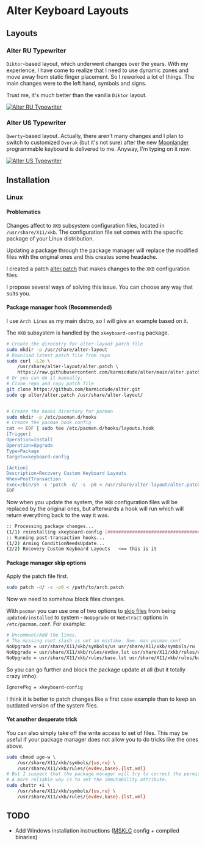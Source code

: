 
# Alter Keyboard Layouts

## Layouts

### Alter RU Typewriter

`Diktor`-based layout, which underwent changes over the years. With my experience, I have come to realize that I need to use dynamic zones and move away from static finger placement. So I reworked a lot of things. The main changes were to the left hand, symbols and signs. 

Trust me, it's much better than the vanilla `Diktor` layout.

[![Alter RU Typewriter](https://i.imgur.com/6Al1nBq.png)](https://i.imgur.com/canOIzT.png)

### Alter US Typewriter

`Qwerty`-based layout. Actually, there aren't many changes and I plan to switch to customized `Dvorak` (but it's not sure) after the new [Moonlander](https://www.zsa.io/moonlander) programmable keyboard is delivered to me. Anyway, I'm typing on it now.

[![Alter US Typewriter](https://i.imgur.com/qEsuTTV.png)](https://i.imgur.com/mbz7c9J.png)

## Installation

### Linux

#### Problematics
Changes affect to `XKB` subsystem configuration files, located  in `/usr/share/X11/xkb`.
The configuration file set comes with the specific package of your Linux distribution.

Updating a package through the package manager will replace the modified files with the original ones and this creates some headache.

I created a patch [alter.patch](https://github.com/karmicdude/alter/blob/main/alter.patch) that makes changes to the `XKB` configuration files.

I propose several ways of solving this issue. You can choose any way that suits you.

#### Package manager hook (Recommended)

I use `Arch Linux` as my main distro, so I will give an example based on it. 

The `XKB` subsystem is handled by the `xkeyboard-config` package.

```bash
# Create the direcotry for alter-layout patch file
sudo mkdir -p /usr/share/alter-layout
# Download latest patch file from repo
sudo curl -LJo \
	/usr/share/alter-layout/alter.patch \
	https://raw.githubusercontent.com/karmicdude/alter/main/alter.patch
# Or you can do it manually.
# Clone repo and copy patch file
git clone https://github.com/karmicdude/alter.git
sudo cp alter/alter.patch /usr/share/alter-layout/


# Create the hooks directory for pacman
sudo mkdir -p /etc/pacman.d/hooks
# Create the pacman hook config
cat << EOF | sudo tee /etc/pacman.d/hooks/layouts.hook
[Trigger]
Operation=Install
Operation=Upgrade
Type=Package
Target=xkeyboard-config

[Action]
Description=Recovery Custom Keyboard Layouts
When=PostTransaction
Exec=/bin/sh -c 'patch -d/ -s -p0 < /usr/share/alter-layout/alter.patch'
EOF
```
Now when you update the system, the `XKB` configuration files will be replaced by the original ones, but afterwards a hook will run which will return everything back to the way it was.

```bash
:: Processing package changes...  
(1/1) reinstalling xkeyboard-config [##############################################] 100%  
:: Running post-transaction hooks...  
(1/2) Arming ConditionNeedsUpdate...  
(2/2) Recovery Custom Keyboard Layouts   <== this is it
```

#### Package manager skip options

Apply the patch file first. 

```bash
sudo patch -d/ -s -p0 < /path/to/arch.patch
```
Now we need to somehow block files changes.

With `pacman` you can use one of two options to [skip files](https://wiki.archlinux.org/index.php/Pacman#Skip_file_from_being_upgraded) from being `updated/installed` to system - `NoUpgrade` or `NoExtract` options in `/etc/pacman.conf`. For example:

```bash
# Uncomment/Add the lines. 
# The missing root slash is not an mistake. See. man pacman.conf
NoUpgrade = usr/share/X11/xkb/symbols/us usr/share/X11/xkb/symbols/ru
NoUpgrade = usr/share/X11/xkb/rules/evdev.lst usr/share/X11/xkb/rules/evdev.xml
NoUpgrade = usr/share/X11/xkb/rules/base.lst usr/share/X11/xkb/rules/base.xml
```
So you can go further and block the package update at all (but it totally crazy imho):

```bash
IgnorePkg = xkeyboard-config
```

I think it is better to patch changes like a first case example than to keep an outdated version of the system files.

#### Yet another desperate trick

You can also simply take off the write access to set of files. This may be useful if your package manager does not allow you to do tricks like the ones above.

```bash
sudo chmod ugo-w \
	/usr/share/X11/xkb/symbols/{us,ru} \
	/usr/share/X11/xkb/rules/{evdev,base}.{lst,xml}
# But I suspect that the package manager will try to correct the permissions 
# A more reliable way is to set the immutability attribute.
sudo chattr +i \
	/usr/share/X11/xkb/symbols/{us,ru} \
	/usr/share/X11/xkb/rules/{evdev,base}.{lst,xml}
```

## TODO

* Add Windows installation instructions ([MSKLC](https://www.microsoft.com/en-us/download/details.aspx?id=102134) config + compiled binaries)
